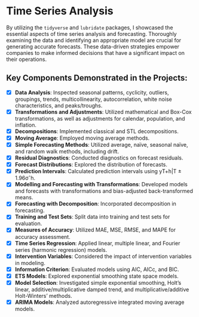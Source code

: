 # Time Series Analysis

By utilizing the `tidyverse` and `lubridate` packages, I showcased the essential aspects of time series analysis and forecasting. Thoroughly examining the data and identifying an appropriate model are crucial for generating accurate forecasts. These data-driven strategies empower companies to make informed decisions that have a significant impact on their operations.

## Key Components Demonstrated in the Projects:

- [x] **Data Analysis**: Inspected seasonal patterns, cyclicity, outliers, groupings, trends, multicollinearity, autocorrelation, white noise characteristics, and peaks/troughs.
- [x] **Transformations and Adjustments**: Utilized mathematical and Box-Cox transformations, as well as adjustments for calendar, population, and inflation.
- [x] **Decompositions**: Implemented classical and STL decompositions.
- [x] **Moving Average**: Employed moving average methods.
- [x] **Simple Forecasting Methods**: Utilized average, naïve, seasonal naïve, and random walk methods, including drift.
- [x] **Residual Diagnostics**: Conducted diagnostics on forecast residuals.
- [x] **Forecast Distributions**: Explored the distribution of forecasts.
- [x] **Prediction Intervals**: Calculated prediction intervals using yT+h|T ± 1.96σˆh.
- [x] **Modelling and Forecasting with Transformations**: Developed models and forecasts with transformations and bias-adjusted back-transformed means.
- [x] **Forecasting with Decomposition**: Incorporated decomposition in forecasting.
- [x] **Training and Test Sets**: Split data into training and test sets for evaluation.
- [x] **Measures of Accuracy**: Utilized MAE, MSE, RMSE, and MAPE for accuracy assessment.
- [x] **Time Series Regression**: Applied linear, multiple linear, and Fourier series (harmonic regression) models.
- [x] **Intervention Variables**: Considered the impact of intervention variables in modeling.
- [x] **Information Criterion**: Evaluated models using AIC, AICc, and BIC.
- [x] **ETS Models**: Explored exponential smoothing state space models.
- [x] **Model Selection**: Investigated simple exponential smoothing, Holt’s linear, additive/multiplicative damped trend, and multiplicative/additive Holt-Winters’ methods.
- [x] **ARIMA Models**: Analyzed autoregressive integrated moving average models.
